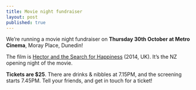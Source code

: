 ```yaml
---
title: Movie night fundraiser
layout: post
published: true
---
```



We’re running a movie night fundraiser on __Thursday 30th October at Metro Cinema__, Moray Place, Dunedin!

The film is [Hector and the Search for Happiness][hector] (2014, UK). It’s the NZ opening night of the movie.

__Tickets are $25__. There are drinks & nibbles at 7.15PM, and the screening starts 7.45PM. Tell your friends, and get in touch for a ticket!

[hector]:      http://www.flicks.co.nz/trailer/hector-and-the-search-for-happiness/10214/
